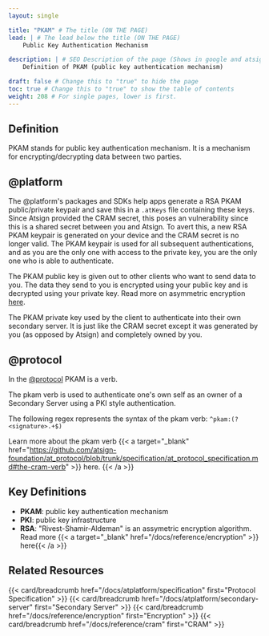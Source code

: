 ```yaml
---
layout: single

title: "PKAM" # The title (ON THE PAGE)
lead: | # The lead below the title (ON THE PAGE)
    Public Key Authentication Mechanism

description: | # SEO Description of the page (Shows in google and atsign.dev search)
    Definition of PKAM (public key authentication mechanism)

draft: false # Change this to "true" to hide the page
toc: true # Change this to "true" to show the table of contents
weight: 208 # For single pages, lower is first.
---
```


## Definition
 PKAM stands for public key authentication mechanism. It is a mechanism for encrypting/decrypting data between two parties.

## @platform

The @platform's packages and SDKs help apps generate a RSA PKAM public/private keypair and save this in a `.atKeys` file containing these keys. Since Atsign provided the CRAM secret, this poses an vulnerability since this is a shared secret between you and Atsign. To avert this, a new RSA PKAM keypair is generated on your device and the CRAM secret is no longer valid. The PKAM keypair is used for all subsequent authentications, and as you are the only one with access to the private key, you are the only one who is able to authenticate.

The PKAM public key is given out to other clients who want to send data to you. The data they send to you is encrypted using your public key and is decrypted using your private key. Read more on asymmetric encryption [here](/docs/reference/encryption).

The PKAM private key used by the client to authenticate into their own secondary server. It is just like the CRAM secret except it was generated by you (as opposed by Atsign) and completely owned by you. 

## @protocol

In the [@protocol](/docs/atplatform/specification) PKAM is a verb.

The pkam verb is used to authenticate one's own self as an owner of a Secondary Server using a PKI style authentication.

The following regex represents the syntax of the pkam verb: `^pkam:(?<signature>.+$)`

Learn more about the pkam verb {{< a target="_blank" href="https://github.com/atsign-foundation/at_protocol/blob/trunk/specification/at_protocol_specification.md#the-cram-verb" >}} here. {{< /a >}}

## Key Definitions
- **PKAM**: public key authentication mechanism
- **PKI**: public key infrastructure
- **RSA**: "Rivest-Shamir-Aldeman" is an assymetric encryption algorithm. Read more {{< a target="_blank" href="/docs/reference/encryption" >}} here{{< /a >}}

## Related Resources
{{< card/breadcrumb href="/docs/atplatform/specification" first="Protocol Specification" >}}
{{< card/breadcrumb href="/docs/atplatform/secondary-server" first="Secondary Server" >}}
{{< card/breadcrumb href="/docs/reference/encryption" first="Encryption" >}}
{{< card/breadcrumb href="/docs/reference/cram" first="CRAM" >}}

